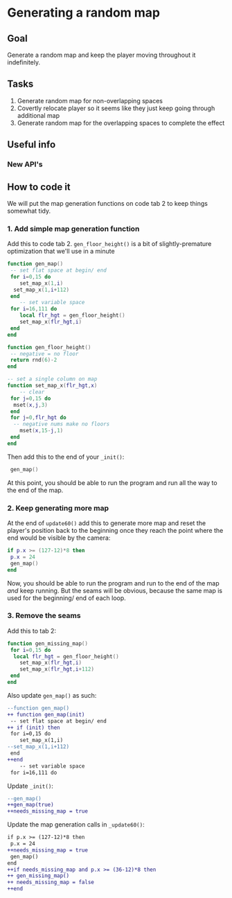 # Generating a random map
## Goal
Generate a random map and keep the player moving throughout it indefinitely.
## Tasks
1. Generate random map for non-overlapping spaces
2. Covertly relocate player so it seems like they just keep going through additional map
3. Generate random map for the overlapping spaces to complete the effect
## Useful info
### New API's

## How to code it
We will put the map generation functions on code tab 2 to keep things somewhat tidy.
### 1. Add simple map generation function
Add this to code tab 2. `gen_floor_height()` is a bit of slightly-premature optimization that we'll use in a minute
```lua
function gen_map()
 -- set flat space at begin/ end
 for i=0,15 do
	set_map_x(1,i)
  set_map_x(1,i+112)
 end
	-- set variable space
 for i=16,111 do
	local flr_hgt = gen_floor_height()
	set_map_x(flr_hgt,i)
 end
end

function gen_floor_height()
 -- negative = no floor
 return rnd(6)-2
end

-- set a single column on map
function set_map_x(flr_hgt,x)
	-- clear
 for j=0,15 do
  mset(x,j,3)
 end
 for j=0,flr_hgt do
  -- negative nums make no floors
	mset(x,15-j,1)
 end
end
```
Then add this to the end of your `_init()`:
```lua
 gen_map()
```
At this point, you should be able to run the program and run all the way to the end of the map.
### 2. Keep generating more map
At the end of `update60()` add this to generate more map and reset the player's position back to the beginning once they reach the point where the end would be visible by the camera:
```lua
if p.x >= (127-12)*8 then
 p.x = 24
 gen_map()
end
```
Now, you should be able to run the program and run to the end of the map _and_ keep running. But the seams will be obvious, because the same map is used for the beginning/ end of each loop.

### 3. Remove the seams
Add this to tab 2:
```lua
function gen_missing_map()
 for i=0,15 do
  local flr_hgt = gen_floor_height()
	set_map_x(flr_hgt,i)
	set_map_x(flr_hgt,i+112)
 end
end
```
Also update `gen_map()` as such:
```diff
--function gen_map()
++ function gen_map(init)
 -- set flat space at begin/ end
++ if (init) then
 for i=0,15 do
	set_map_x(1,i)
--set_map_x(1,i+112)
 end
++end
	-- set variable space
 for i=16,111 do
```

Update `_init()`:
```diff
--gen_map()
++gen_map(true)
++needs_missing_map = true
```

Update the map generation calls in `_update60()`:
```diff
if p.x >= (127-12)*8 then
 p.x = 24
++needs_missing_map = true
 gen_map()
end
++if needs_missing_map and p.x >= (36-12)*8 then
++ gen_missing_map()
++ needs_missing_map = false
++end
```
